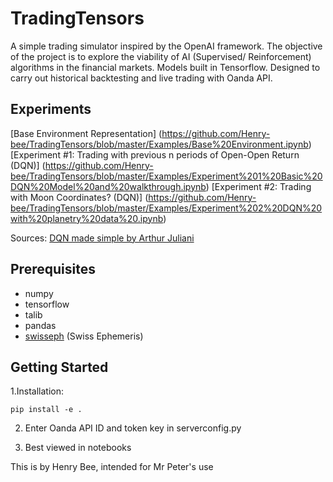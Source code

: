 # TradingTensors 

A simple trading simulator inspired by the OpenAI framework. The objective of the project is to explore the viability of AI (Supervised/ Reinforcement) algorithms in the financial markets. Models built in Tensorflow. Designed to carry out historical backtesting and live trading with Oanda API. 



## Experiments
[Base Environment Representation] (https://github.com/Henry-bee/TradingTensors/blob/master/Examples/Base%20Environment.ipynb)
[Experiment #1: Trading with previous n periods of Open-Open Return (DQN)] (https://github.com/Henry-bee/TradingTensors/blob/master/Examples/Experiment%201%20Basic%20DQN%20Model%20and%20walkthrough.ipynb)
[Experiment #2: Trading with Moon Coordinates? (DQN)] (https://github.com/Henry-bee/TradingTensors/blob/master/Examples/Experiment%202%20DQN%20with%20planetry%20data%20.ipynb)

Sources:
[DQN made simple by Arthur Juliani](https://medium.com/@awjuliani/simple-reinforcement-learning-with-tensorflow-part-4-deep-q-networks-and-beyond-8438a3e2b8df)


## Prerequisites
- numpy
- tensorflow
- talib
- pandas
- [swisseph](https://github.com/astrorigin/pyswisseph) (Swiss Ephemeris)

## Getting Started

1.Installation:
```
pip install -e .
```

2. Enter Oanda API ID and token key in serverconfig.py

3. Best viewed in notebooks



This is by Henry Bee, intended for Mr Peter's use
